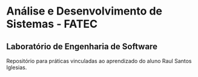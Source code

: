 # Análise e Desenvolvimento de Sistemas - FATEC
## Laboratório de Engenharia de Software


Repositório para práticas vinculadas ao aprendizado do aluno Raul Santos Iglesias. 

